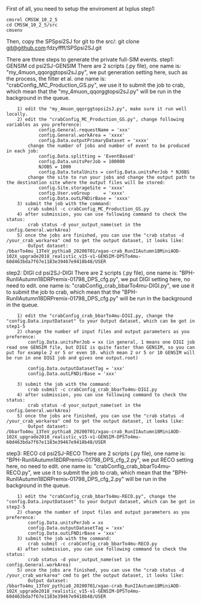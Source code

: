 First of all, you need to setup the enviroment at lxplus
step1:

	cmsrel CMSSW_10_2_5
	cd CMSSW_10_2_5/src
	cmsenv

Then, copy the SPSpsi2SJ for git to the src/:
	git clone git@github.com:fdzyffff/SPSpsi2SJ.git

There are three steps to generate the private full-SIM events.
step1: GENSIM
	cd psi2SJ-GENSIM
	There are 2 scripts (.py file), 
		one name is: "my_4muon_qqorggtopsi2sJ.py", we put generation setting here, such as the process, the filter et al.
		one name is: "crabConfig_MC_Production_GS.py", we use it to submit the job to crab, which mean that the "my_4muon_qqorggtopsi2sJ.py" will be run in the background in the queue.

		1) edit the "my_4muon_qqorggtopsi2sJ.py", make sure it run well locally.
		2) edit the "crabConfig_MC_Production_GS.py", change following variables as you preference:
				config.General.requestName = 'xxx'
				config.General.workArea = 'xxxx'
				config.Data.outputPrimaryDataset = 'xxxx'
			change the number of jobs and number of event to be produced in each job:
				config.Data.splitting = 'EventBased'
				config.Data.unitsPerJob = 100000
				NJOBS = 1000 
				config.Data.totalUnits = config.Data.unitsPerJob * NJOBS
			change the site to run your jobs and change the output path to the destination site where the output files will be stored:
				config.Site.storageSite = 'xxxx'
				config.User.voGroup     = 'xxxx'
				config.Data.outLFNDirBase = 'xxxx'
		3) submit the job with the command:
			crab submit -c crabConfig_MC_Production_GS.py
		4) after submission, you can use following command to check the status:
			crab status -d your_output_name(set in the config.General.workArea)
		5) once the jobs are finished, you can use the "crab status -d /your_crab_workarea" cmd to get the output dataset, it looks like:
			Output dataset:			/bbarTo4mu_13TeV_pythia8_20200701/xgao-crab_RunIIAutumn18MiniAOD-102X_upgrade2018_realistic_v15-v1-GENSIM-DPSTo4mu-60d463bda7f67e1183e39467e9418b48/USER

step2: DIGI
	cd psi2SJ-DIGI
	There are 2 scripts (.py file), 
		one name is: "BPH-RunIIAutumn18DRPremix-01798_DPS_cfg.py", we put DIGI setting here, no need to edit.
		one name is: "crabConfig_crab_bbarTo4mu-DIGI.py", we use it to submit the job to crab, which mean that the "BPH-RunIIAutumn18DRPremix-01798_DPS_cfg.py" will be run in the background in the queue.

		1) edit the "crabConfig_crab_bbarTo4mu-DIGI.py, change the "config.Data.inputDataset" to your Output dataset, which can be got in step1-5
		2) change the number of input files and output parameters as you preference:
			config.Data.unitsPerJob = xx (in general, 1 means one DIGI job read one GENSIM file, but DIGI is quite faster than GENSIM, so you can put for example 2 or 5 or even 10. which mean 2 or 5 or 10 GENSIM will be run in one DIGI job and gives one output.root)
			
			config.Data.outputDatasetTag = 'xxx'
			config.Data.outLFNDirBase = 'xxx'

		3) submit the job with the command:
			crab submit -c crabConfig_crab_bbarTo4mu-DIGI.py
		4) after submission, you can use following command to check the status:
			crab status -d your_output_name(set in the config.General.workArea)
		5) once the jobs are finished, you can use the "crab status -d /your_crab_workarea" cmd to get the output dataset, it looks like:
			Output dataset:			/bbarTo4mu_13TeV_pythia8_20200701/xgao-crab_RunIIAutumn18MiniAOD-102X_upgrade2018_realistic_v15-v1-GENSIM-DPSTo4mu-60d463bda7f67e1183e39467e9418b48/USER

step3: RECO
	cd psi2SJ-RECO
	There are 2 scripts (.py file), 
		one name is: "BPH-RunIIAutumn18DRPremix-01798_DPS_cfg_2.py", we put RECO setting here, no need to edit.
		one name is: "crabConfig_crab_bbarTo4mu-RECO.py", we use it to submit the job to crab, which mean that the "BPH-RunIIAutumn18DRPremix-01798_DPS_cfg_2.py" will be run in the background in the queue.

		1) edit the "crabConfig_crab_bbarTo4mu-RECO.py", change the "config.Data.inputDataset" to your Output dataset, which can be got in step2-5
		2) change the number of input files and output parameters as you preference:
			config.Data.unitsPerJob = xx 
			config.Data.outputDatasetTag = 'xxx'
			config.Data.outLFNDirBase = 'xxx'
		3) submit the job with the command:
			crab submit -c crabConfig_crab_bbarTo4mu-RECO.py
		4) after submission, you can use following command to check the status:
			crab status -d your_output_name(set in the config.General.workArea)
		5) once the jobs are finished, you can use the "crab status -d /your_crab_workarea" cmd to get the output dataset, it looks like:
			Output dataset:			/bbarTo4mu_13TeV_pythia8_20200701/xgao-crab_RunIIAutumn18MiniAOD-102X_upgrade2018_realistic_v15-v1-GENSIM-DPSTo4mu-60d463bda7f67e1183e39467e9418b48/USER